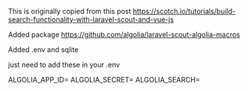 This is originally copied from this post https://scotch.io/tutorials/build-search-functionality-with-laravel-scout-and-vue-js

Added package https://github.com/algolia/laravel-scout-algolia-macros

Added .env and sqlite

just need to add these in your .env

ALGOLIA_APP_ID=
ALGOLIA_SECRET=
ALGOLIA_SEARCH=
